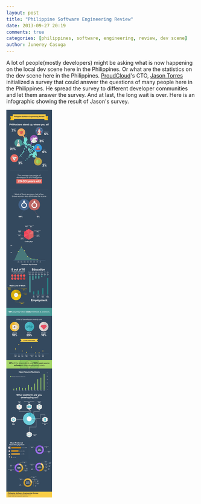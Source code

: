 ```yaml
---
layout: post
title: "Philippine Software Engineering Review"
date: 2013-09-27 20:19
comments: true
categories: [philippines, software, engineering, review, dev scene]
author: Junerey Casuga
---
```

A lot of people(mostly developers) might be asking what is now happening on the local dev scene here in the Philippines. Or what are the statistics on the dev scene here in the Philippines. <a href="http://proudcloud.net" target="_blank">ProudCloud</a>'s CTO, <a href="http://twitter.com/jasontorres" target="_blank">Jason Torres</a> initialized a survey that could answer the questions of many people here in the Philippines. He spread the survey to different developer communities and let them answer the survey. And at last, the long wait is over. Here is an infographic showing the result of Jason's survey.

<!--more-->

<a href="http://www.scribd.com/doc/171120043/Philippine-Software-Engineering-Review">
<img src="/images/software_engineering_review/phil_dev_scene_review.jpg" alt="Philippine Software Engineering Review">
</a>
